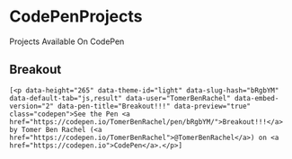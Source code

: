 # CodePenProjects
Projects Available On CodePen

## Breakout
	[<p data-height="265" data-theme-id="light" data-slug-hash="bRgbYM" data-default-tab="js,result" data-user="TomerBenRachel" data-embed-version="2" data-pen-title="Breakout!!!" data-preview="true" class="codepen">See the Pen <a href="https://codepen.io/TomerBenRachel/pen/bRgbYM/">Breakout!!!</a> by Tomer Ben Rachel (<a href="https://codepen.io/TomerBenRachel">@TomerBenRachel</a>) on <a href="https://codepen.io">CodePen</a>.</p>]
